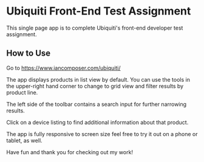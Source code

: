# Ubiquiti Front-End Test Assignment

This single page app is to complete Ubiquiti's front-end developer test assignment.

## How to Use

Go to https://www.iancomposer.com/ubiquiti/

The app displays products in list view by default. You can use the tools in the upper-right
hand corner to change to grid view and filter results by product line.

The left side of the toolbar contains a search input for further narrowing results.

Click on a device listing to find additional information about that product.

The app is fully responsive to screen size feel free to try it out on a phone or
tablet, as well.

Have fun and thank you for checking out my work!